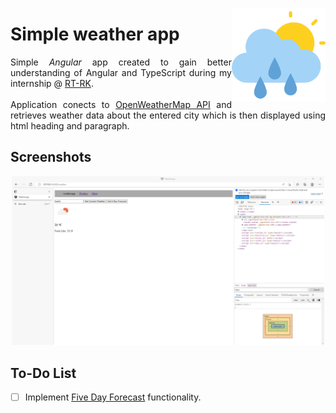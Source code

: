 <img width="150" align="right" title="PI icon" src="./resources/cloudy.png" alt_text="[Rain icons created by Freepik - Flaticon](https://www.flaticon.com/free-icon/cloudy_1163657)"></img>

# Simple weather app
<p align="justify">Simple <i>Angular</i> app created to gain better understanding of Angular and TypeScript during my internship @ <a href="https://www.rt-rk.com/">RT-RK</a>.<br><br>
Application conects to <a href="https://openweathermap.org/api">OpenWeatherMap API</a> and retrieves weather data about the entered city which is then displayed using html heading and paragraph.

## Screenshots

<p align="center"><img width="500" src="./resources/screenshot-get_current_weather.png" title="Screenshot - Get current weather"></p>

## To-Do List
- [ ] Implement <u>Five Day Forecast</u> functionality.